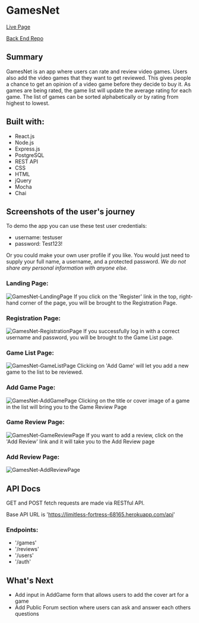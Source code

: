 # GamesNet

[Live Page](https://gamesnet-app.now.sh/)

[Back End Repo](https://github.com/patrickgus/gamesnet-api)

## Summary

GamesNet is an app where users can rate and review video games. Users also add the video games that they want to get reviewed. This gives people a chance to get an opinion of a video game before they decide to buy it. As games are being rated, the game list will update the average rating for each game. The list of games can be sorted alphabetically or by rating from highest to lowest.

## Built with:

  - React.js
  - Node.js
  - Express.js
  - PostgreSQL
  - REST API
  - CSS
  - HTML
  - jQuery
  - Mocha
  - Chai

## Screenshots of the user's journey

To demo the app you can use these test user credentials:
  - username: testuser
  - password: Test123!

Or you could make your own user profile if you like. You would just need to supply your full name, a username, and a protected password.
_We do not share any personal information with anyone else._

### Landing Page:
![GamesNet-LandingPage](https://user-images.githubusercontent.com/53308172/74491081-780aac80-4e7f-11ea-90c2-47e03112d0bd.png)
If you click on the 'Register' link in the top, right-hand corner of the page, you will be brought to the Registration Page.
### Registration Page:
![GamesNet-RegistrationPage](https://user-images.githubusercontent.com/53308172/74491093-7e008d80-4e7f-11ea-9d87-f98b2c1b68a2.png)
If you successfully log in with a correct username and password, you will be brought to the Game List page.
### Game List Page:
![GamesNet-GameListPage](https://user-images.githubusercontent.com/53308172/74491100-85c03200-4e7f-11ea-93b3-573479e8a19c.png)
Clicking on 'Add Game' will let you add a new game to the list to be reviewed.
### Add Game Page:
![GamesNet-AddGamePage](https://user-images.githubusercontent.com/53308172/74491108-8b1d7c80-4e7f-11ea-95e9-c4eba94bc967.png)
Clicking on the title or cover image of a game in the list will bring you to the Game Review Page
### Game Review Page:
![GamesNet-GameReviewPage](https://user-images.githubusercontent.com/53308172/74491112-8eb10380-4e7f-11ea-9bd3-45a061fab606.png)
If you want to add a review, click on the 'Add Review' link and it will take you to the Add Review page
### Add Review Page:
![GamesNet-AddReviewPage](https://user-images.githubusercontent.com/53308172/74491114-907ac700-4e7f-11ea-8751-0b66d030703e.png)
## API Docs

GET and POST fetch requests are made via RESTful API.

Base API URL is 'https://limitless-fortress-68165.herokuapp.com/api'

### Endpoints:

  - '/games'
  - '/reviews'
  - '/users'
  - '/auth'

## What's Next

  - Add input in AddGame form that allows users to add the cover art for a game
  - Add Public Forum section where users can ask and answer each others questions
  
